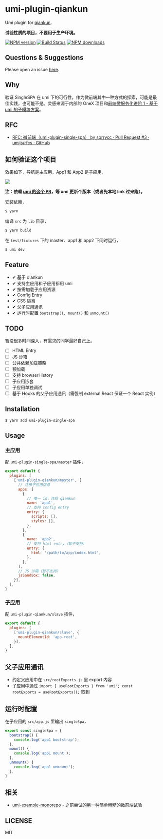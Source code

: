 # umi-plugin-qiankun

Umi plugin for [qiankun](https://github.com/umijs/qiankun).

**试验性质的项目，不要用于生产环境。**

[![NPM version](https://img.shields.io/npm/v/umi-plugin-qiankun.svg?style=flat)](https://npmjs.org/package/umi-plugin-qiankun)
[![Build Status](https://img.shields.io/travis/umijs/umi-plugin-qiankun.svg?style=flat)](https://travis-ci.org/umijs/umi-plugin-qiankun)
[![NPM downloads](http://img.shields.io/npm/dm/umi-plugin-qiankun.svg?style=flat)](https://npmjs.org/package/umi-plugin-qiankun)

## Questions & Suggestions

Please open an issue [here](https://github.com/umijs/umi/issues?q=is%3Aissue+is%3Aopen+sort%3Aupdated-desc).

## Why

验证 SingleSPA 在 umi 下的可行性，作为微前端其中一种方式的探索，可能是最佳实践，也可能不是。灵感来源于内部的 OneX 项目和[前端微服务化进阶 1 - 基于 umi 的子模块方案](https://alili.tech/archive/9xuojm75d2a/)。

## RFC

* [RFC: 微前端（umi-plugin-single-spa） by sorrycc · Pull Request #3 · umijs/rfcs · GitHub](https://github.com/umijs/rfcs/pull/3)

## 如何验证这个项目

效果如下，导航是主应用，App1 和 App2 是子应用，

![](https://cdn.nlark.com/yuque/0/2019/gif/86025/1556528226619-df48c9c3-a5ec-4796-b23d-78f12b46fb68.gif)

**注：依赖 [umi 的这个 PR](https://github.com/umijs/umi/pull/2340)，等 umi 更新个版本（或者先本地 link 过来跑）。**

安装依赖，

```bash
$ yarn
```

编译 `src` 为 `lib` 目录，

```bash
$ yarn build
```

在 `test/fixtures` 下的 master、app1 和 app2 下同时运行，

```bash
$ umi dev
```

## Feature

- ✔︎ 基于 qiankun
- ✔︎ 支持主应用和子应用都用 umi
- ✔︎ 按需加载子应用资源
- ✔︎ Config Entry
- ✔︎ CSS 隔离
- ✔︎ 父子应用通讯
- ✔︎ 运行时配置 `bootstrap()`、`mount()` 和 `unmount()`

## TODO

暂没很多时间深入，有需求的同学最好自己上。

- [ ] HTML Entry
- [ ] JS 沙箱
- [ ] 公共依赖加载策略
- [ ] 预加载
- [ ] 支持 browserHistory
- [ ] 子应用嵌套
- [ ] 子应用单独调试
- [ ] 基于 Hooks 的父子应用通讯（需强制 external React 保证一个 React 实例）

## Installation

```bash
$ yarn add umi-plugin-single-spa
```

## Usage

### 主应用

配 `umi-plugin-single-spa/master` 插件，

```js
export default {
  plugins: [
    ['umi-plugin-qiankun/master', {
      // 注册子应用信息
      apps: [
        {
          // 唯一 id，传给 qiankun
          name: 'app1',
          // 支持 config entry
          entry: {
            scripts: [],
            styles: [],
          },
        },
        {
          name: 'app2',
          // 支持 html entry（暂不支持）
          entry: {
            html: '/path/to/app/index.html',
          },
        },
      ],
      // JS 沙箱（暂不支持）
      jsSandBox: false,
    }],
  ],
}
```

### 子应用

配 `umi-plugin-qiankun/slave` 插件，

```js
export default {
  plugins: [
    ['umi-plugin-qiankun/slave', {
      mountElementId: 'app-root',
    }],
  ],
}
```

## 父子应用通讯

* 约定父应用中在 `src/rootExports.js` 里 export 内容
* 子应用中通过 `import { useRootExports } from 'umi'; const rootExports = useRootExports();` 取到

## 运行时配置

在子应用的 `src/app.js` 里输出 `singleSpa`，

```js
export const singleSpa = {
  bootstrap() {
    console.log('app1 bootstrap');
  },
  mount() {
    console.log('app1 mount');
  },
  unmount() {
    console.log('app1 unmount');
  },
}
```

## 相关

- [umi-example-monorepo](https://github.com/umijs/umi-example-monorepo) - 之前尝试的另一种简单粗糙的微前端试验

## LICENSE

MIT
